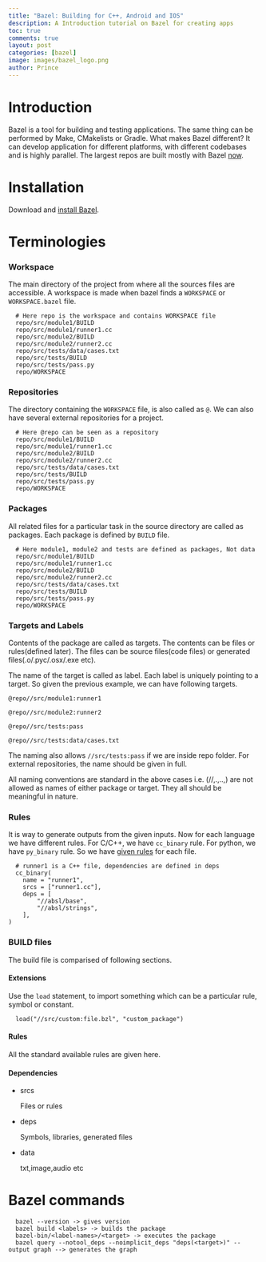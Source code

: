 ```yaml
---
title: "Bazel: Building for C++, Android and IOS"
description: A Introduction tutorial on Bazel for creating apps
toc: true
comments: true
layout: post
categories: [bazel]
image: images/bazel_logo.png
author: Prince
---
```


# Introduction

Bazel is a tool for building and testing applications. The same thing can be performed by Make, CMakelists or Gradle.
What makes Bazel different? It can develop application for different platforms, with different codebases and is highly parallel. The largest repos are built mostly with Bazel [now](https://bazel.build/users.html).

# Installation

Download and [install Bazel](https://docs.bazel.build/versions/main/install.html).

# Terminologies

### Workspace
The main directory of the project from where all the sources files are accessible. A workspace is made when bazel finds a `WORKSPACE` or `WORKSPACE.bazel` file. 
```
  # Here repo is the workspace and contains WORKSPACE file
  repo/src/module1/BUILD
  repo/src/module1/runner1.cc
  repo/src/module2/BUILD
  repo/src/module2/runner2.cc
  repo/src/tests/data/cases.txt
  repo/src/tests/BUILD
  repo/src/tests/pass.py
  repo/WORKSPACE
```



### Repositories
The directory containing the `WORKSPACE` file, is also called as `@`. We can also have several external repositories for a project.    
```
  # Here @repo can be seen as a repository
  repo/src/module1/BUILD
  repo/src/module1/runner1.cc
  repo/src/module2/BUILD
  repo/src/module2/runner2.cc
  repo/src/tests/data/cases.txt
  repo/src/tests/BUILD
  repo/src/tests/pass.py
  repo/WORKSPACE
```


### Packages
All related files for a particular task in the source directory are called as packages. Each package is defined by `BUILD` file.
```
  # Here module1, module2 and tests are defined as packages, Not data
  repo/src/module1/BUILD
  repo/src/module1/runner1.cc
  repo/src/module2/BUILD
  repo/src/module2/runner2.cc
  repo/src/tests/data/cases.txt
  repo/src/tests/BUILD
  repo/src/tests/pass.py
  repo/WORKSPACE
```

### Targets and Labels
Contents of the package are called as targets.
The contents can be files or rules(defined later). 
The files can be source files(code files) or generated files(.o/.pyc/.osx/.exe etc).

The name of the target is called as label. Each label is uniquely pointing to a target.
So given the previous example, we can have following targets.
```
@repo//src/module1:runner1
```
```
@repo//src/module2:runner2
```
```
@repo//src/tests:pass
```
```
@repo//src/tests:data/cases.txt
```
The naming also allows `//src/tests:pass` if we are inside repo folder.
For external repositories, the name should be given in full.

All naming conventions are standard in the above cases i.e. (//,.,..,<space>) are not allowed as names of either package or target.
They all should be meaningful in nature.


### Rules
It is way to generate outputs from the given inputs. Now for each language we have different rules. For C/C++, we have `cc_binary` rule.
For python, we have `py_binary` rule. So we have [given rules](https://docs.bazel.build/versions/main/rules.html) for each file.

```
  # runner1 is a C++ file, dependencies are defined in deps
  cc_binary(
    name = "runner1",
    srcs = ["runner1.cc"],
    deps = [
        "//absl/base",
        "//absl/strings",
    ],
)
```
  
  
### BUILD files
The build file is comparised of following sections.
  
#### Extensions
Use the `load` statement, to import something which can be a particular rule, symbol or constant.  

```
  load("//src/custom:file.bzl", "custom_package")
```
  
#### Rules
All the standard available rules are given here.

#### Dependencies
- srcs
  
  Files or rules
  
- deps
  
  Symbols, libraries, generated files
  
- data
  
  txt,image,audio etc


# Bazel commands

```
  bazel --version -> gives version
  bazel build <labels> -> builds the package
  bazel-bin/<label-names>/<target> -> executes the package
  bazel query --notool_deps --noimplicit_deps "deps(<target>)" --output graph --> generates the graph
  
```
  

